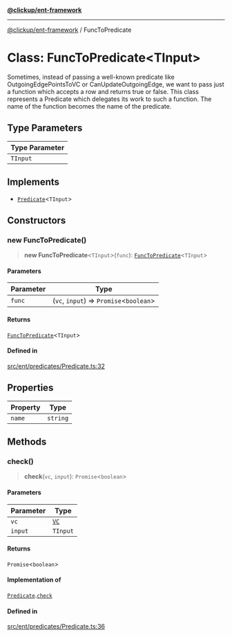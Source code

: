 [**@clickup/ent-framework**](../README.md)

***

[@clickup/ent-framework](../globals.md) / FuncToPredicate

# Class: FuncToPredicate\<TInput\>

Sometimes, instead of passing a well-known predicate like OutgoingEdgePointsToVC
or CanUpdateOutgoingEdge, we want to pass just a function which accepts a row
and returns true or false. This class represents a Predicate which delegates
its work to such a function. The name of the function becomes the name of the
predicate.

## Type Parameters

| Type Parameter |
| ------ |
| `TInput` |

## Implements

- [`Predicate`](../interfaces/Predicate.md)\<`TInput`\>

## Constructors

### new FuncToPredicate()

> **new FuncToPredicate**\<`TInput`\>(`func`): [`FuncToPredicate`](FuncToPredicate.md)\<`TInput`\>

#### Parameters

| Parameter | Type |
| ------ | ------ |
| `func` | (`vc`, `input`) => `Promise`\<`boolean`\> |

#### Returns

[`FuncToPredicate`](FuncToPredicate.md)\<`TInput`\>

#### Defined in

[src/ent/predicates/Predicate.ts:32](https://github.com/clickup/ent-framework/blob/master/src/ent/predicates/Predicate.ts#L32)

## Properties

| Property | Type |
| ------ | ------ |
| `name` | `string` |

## Methods

### check()

> **check**(`vc`, `input`): `Promise`\<`boolean`\>

#### Parameters

| Parameter | Type |
| ------ | ------ |
| `vc` | [`VC`](VC.md) |
| `input` | `TInput` |

#### Returns

`Promise`\<`boolean`\>

#### Implementation of

[`Predicate`](../interfaces/Predicate.md).[`check`](../interfaces/Predicate.md#check)

#### Defined in

[src/ent/predicates/Predicate.ts:36](https://github.com/clickup/ent-framework/blob/master/src/ent/predicates/Predicate.ts#L36)
